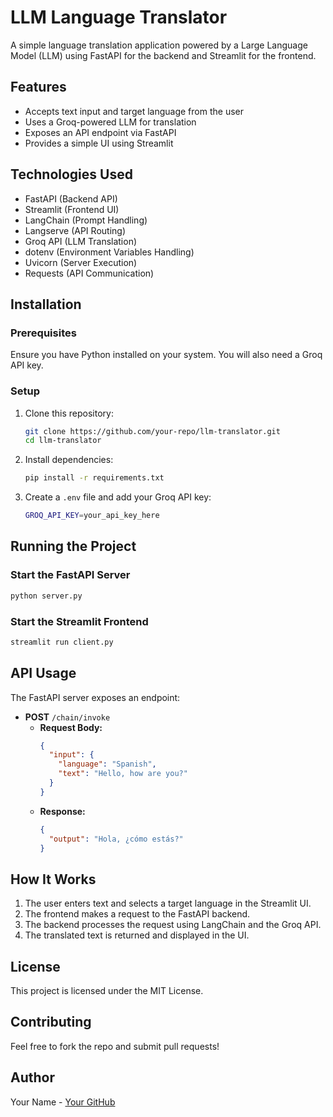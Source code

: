 # LLM Language Translator

A simple language translation application powered by a Large Language Model (LLM) using FastAPI for the backend and Streamlit for the frontend.

## Features

- Accepts text input and target language from the user
- Uses a Groq-powered LLM for translation
- Exposes an API endpoint via FastAPI
- Provides a simple UI using Streamlit

## Technologies Used

- FastAPI (Backend API)
- Streamlit (Frontend UI)
- LangChain (Prompt Handling)
- Langserve (API Routing)
- Groq API (LLM Translation)
- dotenv (Environment Variables Handling)
- Uvicorn (Server Execution)
- Requests (API Communication)

## Installation

### Prerequisites

Ensure you have Python installed on your system. You will also need a Groq API key.

### Setup

1. Clone this repository:
   ```sh
   git clone https://github.com/your-repo/llm-translator.git
   cd llm-translator
   ```
2. Install dependencies:
   ```sh
   pip install -r requirements.txt
   ```
3. Create a `.env` file and add your Groq API key:
   ```sh
   GROQ_API_KEY=your_api_key_here
   ```

## Running the Project

### Start the FastAPI Server

```sh
python server.py
```

### Start the Streamlit Frontend

```sh
streamlit run client.py
```

## API Usage

The FastAPI server exposes an endpoint:

- **POST** `/chain/invoke`
  - **Request Body:**
    ```json
    {
      "input": {
        "language": "Spanish",
        "text": "Hello, how are you?"
      }
    }
    ```
  - **Response:**
    ```json
    {
      "output": "Hola, ¿cómo estás?"
    }
    ```

## How It Works

1. The user enters text and selects a target language in the Streamlit UI.
2. The frontend makes a request to the FastAPI backend.
3. The backend processes the request using LangChain and the Groq API.
4. The translated text is returned and displayed in the UI.

## License

This project is licensed under the MIT License.

## Contributing

Feel free to fork the repo and submit pull requests!

## Author

Your Name - [Your GitHub](https://github.com/your-profile)

